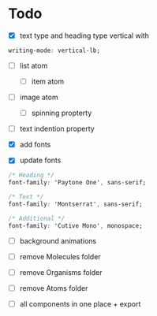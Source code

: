 # Todo

- [x] text type and heading type vertical with

```css
writing-mode: vertical-lb;
```

- [ ] list atom

  - [ ] item atom

- [ ] image atom

  - [ ] spinning propterty

- [ ] text indention property

- [x] add fonts

- [x] update fonts

```css
/* Heading */
font-family: 'Paytone One', sans-serif;

/* Text */
font-family: 'Montserrat', sans-serif;

/* Additional */
font-family: 'Cutive Mono', monospace;
```

- [ ] background animations

- [ ] remove Molecules folder

- [ ] remove Organisms folder

- [ ] remove Atoms folder

- [ ] all components in one place + export
